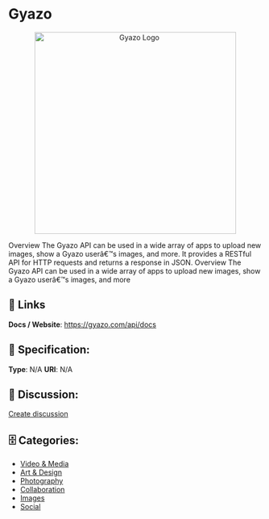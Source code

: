 # Gyazo
<p align="center">
    <img width="400" src="https://raw.githubusercontent.com/apis-list/apis-list/main/apis/gyazo/logo_256x256.png" alt="Gyazo Logo"/>
</p>

Overview The Gyazo API can be used in a wide array of apps to upload new images, show a Gyazo userâ€™s images, and more.  It provides a RESTful API for HTTP requests and returns a response in JSON. Overview The Gyazo API can be used in a wide array of apps to upload new images, show a Gyazo userâ€™s images, and more

##  🔗 Links
**Docs / Website**: https://gyazo.com/api/docs

## 🧬 Specification:
**Type**:  N/A 
**URI**:  N/A 

## 💬 Discussion:
[Create discussion](https://github.com/apis-list/apis-list/discussions/new)

## 🗄️ Categories:
- [Video & Media](https://github.com/apis-list/apis-list#video-and-media)
- [Art & Design](https://github.com/apis-list/apis-list#art-and-design)
- [Photography](https://github.com/apis-list/apis-list#photography)
- [Collaboration](https://github.com/apis-list/apis-list#collaboration)
- [Images](https://github.com/apis-list/apis-list#images)
- [Social](https://github.com/apis-list/apis-list#social)



